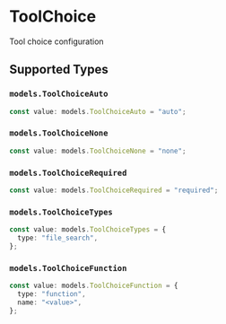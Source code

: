 # ToolChoice

Tool choice configuration


## Supported Types

### `models.ToolChoiceAuto`

```typescript
const value: models.ToolChoiceAuto = "auto";
```

### `models.ToolChoiceNone`

```typescript
const value: models.ToolChoiceNone = "none";
```

### `models.ToolChoiceRequired`

```typescript
const value: models.ToolChoiceRequired = "required";
```

### `models.ToolChoiceTypes`

```typescript
const value: models.ToolChoiceTypes = {
  type: "file_search",
};
```

### `models.ToolChoiceFunction`

```typescript
const value: models.ToolChoiceFunction = {
  type: "function",
  name: "<value>",
};
```

